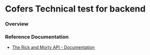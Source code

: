 # Cofers Technical test for backend

### Overview


### Reference Documentation
* [The Rick and Morty API - Documentation](https://rickandmortyapi.com/documentation)